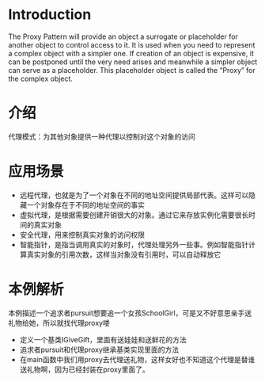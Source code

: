 # Introduction
The Proxy Pattern will provide an object a surrogate or placeholder for another object to control access to it. It is used when you need to represent a complex object with a simpler one. If creation of an object is expensive, it can be postponed until the very need arises and meanwhile a simpler object can serve as a placeholder. This placeholder object is called the “Proxy” for the complex object.

# 介绍
代理模式：为其他对象提供一种代理以控制对这个对象的访问

# 应用场景
* 远程代理，也就是为了一个对象在不同的地址空间提供局部代表。这样可以隐藏一个对象存在于不同的地址空间的事实
* 虚拟代理，是根据需要创建开销很大的对象。通过它来存放实例化需要很长时间的真实对象
* 安全代理，用来控制真实对象的访问权限
* 智能指针，是指当调用真实的对象时，代理处理另外一些事。例如智能指针计算真实对象的引用次数，这样当对象没有引用时，可以自动释放它

# 本例解析
本例描述一个追求者pursuit想要追一个女孩SchoolGirl，可是又不好意思亲手送礼物给她，所以就找代理proxy喽
* 定义一个基类IGiveGift，里面有送娃娃和送鲜花的方法
* 追求者pursuit和代理proxy继承基类实现里面的方法
* 在main函数中我们用proxy去代理送礼物，这样女好也不知道这个代理是替谁送礼物啊，因为已经封装在proxy里面了。


